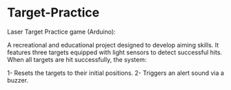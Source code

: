 # Target-Practice
Laser Target Practice game (Arduino):

A recreational and educational project designed to develop aiming skills. It features three targets equipped with light sensors to detect successful hits. When all targets are hit successfully, the system:

1- Resets the targets to their initial positions.
2- Triggers an alert sound via a buzzer.
